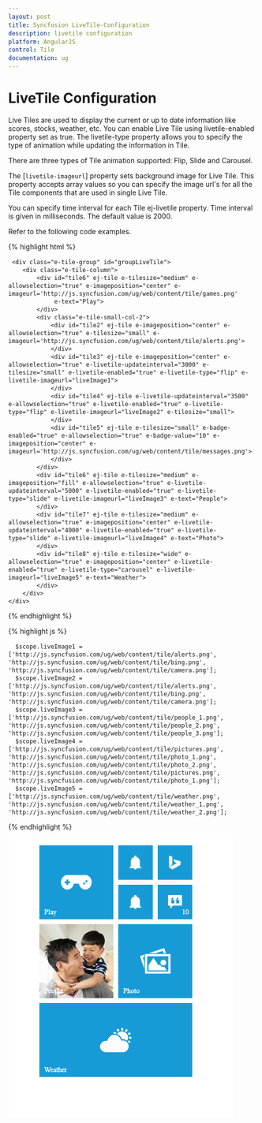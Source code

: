 ```yaml
---
layout: post
title: Syncfusion LiveTile-Configuration
description: livetile configuration
platform: AngularJS
control: Tile
documentation: ug
---
```


# LiveTile Configuration

Live Tiles are used to display the current or up to date information like scores, stocks, weather, etc. You can enable Live Tile using livetile-enabled property set as true. The livetile-type property allows you to specify the type of animation while updating the information in Tile. 

There are three types of Tile animation supported: Flip, Slide and Carousel.

The [`livetile-imageurl`] property sets background image for Live Tile. This property accepts array values so you can specify the image url's for all the Tile components that are used in single Live Tile. 

You can specify time interval for each Tile ej-livetile property. Time interval is given in milliseconds. The default value is 2000.

Refer to the following code examples.

{% highlight html %}

     <div class="e-tile-group" id="groupLiveTile">
        <div class="e-tile-column">
            <div id="tile6" ej-tile e-tilesize="medium" e-allowselection="true" e-imageposition="center" e-imageurl='http://js.syncfusion.com/ug/web/content/tile/games.png'
                 e-text="Play">
            </div>
            <div class="e-tile-small-col-2">
                <div id="tile2" ej-tile e-imageposition="center" e-allowselection="true" e-tilesize="small" e-imageurl='http://js.syncfusion.com/ug/web/content/tile/alerts.png'>
                </div>
                <div id="tile3" ej-tile e-imageposition="center" e-allowselection="true" e-livetile-updateinterval="3000" e-tilesize="small" e-livetile-enabled="true" e-livetile-type="flip" e-livetile-imageurl="liveImage1">
                </div>
                <div id="tile4" ej-tile e-livetile-updateinterval="3500" e-allowselection="true" e-livetile-enabled="true" e-livetile-type="flip" e-livetile-imageurl="liveImage2" e-tilesize="small">
                </div>
                <div id="tile5" ej-tile e-tilesize="small" e-badge-enabled="true" e-allowselection="true" e-badge-value="10" e-imageposition="center" e-imageurl='http://js.syncfusion.com/ug/web/content/tile/messages.png'>
                </div>
            </div>
            <div id="tile6" ej-tile e-tilesize="medium" e-imageposition="fill" e-allowselection="true" e-livetile-updateinterval="5000" e-livetile-enabled="true" e-livetile-type="slide" e-livetile-imageurl="liveImage3" e-text="People">
            </div>
            <div id="tile7" ej-tile e-tilesize="medium" e-allowselection="true" e-imageposition="center" e-livetile-updateinterval="4000" e-livetile-enabled="true" e-livetile-type="slide" e-livetile-imageurl="liveImage4" e-text="Photo">
            </div>
            <div id="tile8" ej-tile e-tilesize="wide" e-allowselection="true" e-imageposition="center" e-livetile-enabled="true" e-livetile-type="carousel" e-livetile-imageurl="liveImage5" e-text="Weather">
            </div>
        </div>
    </div>

{% endhighlight %}

{% highlight js %}    
   
      $scope.liveImage1 = ['http://js.syncfusion.com/ug/web/content/tile/alerts.png', 'http://js.syncfusion.com/ug/web/content/tile/bing.png', 'http://js.syncfusion.com/ug/web/content/tile/camera.png'];
      $scope.liveImage2 = ['http://js.syncfusion.com/ug/web/content/tile/alerts.png', 'http://js.syncfusion.com/ug/web/content/tile/bing.png', 'http://js.syncfusion.com/ug/web/content/tile/camera.png'];
      $scope.liveImage3 = ['http://js.syncfusion.com/ug/web/content/tile/people_1.png', 'http://js.syncfusion.com/ug/web/content/tile/people_2.png', 'http://js.syncfusion.com/ug/web/content/tile/people_3.png'];
      $scope.liveImage4 = ['http://js.syncfusion.com/ug/web/content/tile/pictures.png', 'http://js.syncfusion.com/ug/web/content/tile/photo_1.png', 'http://js.syncfusion.com/ug/web/content/tile/photo_2.png', 'http://js.syncfusion.com/ug/web/content/tile/pictures.png', 'http://js.syncfusion.com/ug/web/content/tile/photo_1.png'];
      $scope.liveImage5 = ['http://js.syncfusion.com/ug/web/content/tile/weather.png', 'http://js.syncfusion.com/ug/web/content/tile/weather_1.png', 'http://js.syncfusion.com/ug/web/content/tile/weather_2.png'];
 
{% endhighlight %}

![LiveTile Configuration](LiveTile_images/livetile_image.png)
